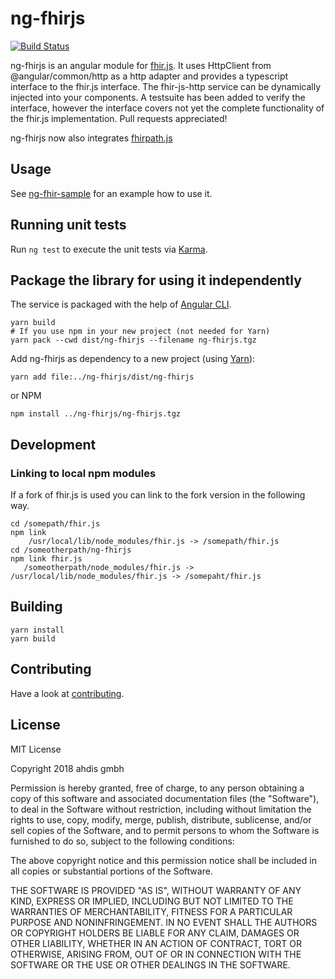 # ng-fhirjs
[![Build Status](https://travis-ci.com/ahdis/ng-fhirjs.svg?branch=master)](https://travis-ci.com/ahdis/ng-fhirjs)

ng-fhirjs is an angular module for [fhir.js](https://github.com/FHIR/fhir.js). It uses HttpClient from @angular/common/http as a http adapter and provides a typescript interface to the fhir.js interface. The fhir-js-http service can be dynamically injected into your components. A testsuite has been added to verify the interface, however the interface covers not yet the complete functionality of the fhir.js implementation. Pull requests appreciated!

ng-fhirjs now also integrates [fhirpath.js](https://github.com/lhncbc/fhirpath.js/)

## Usage

See [ng-fhir-sample](https://github.com/ahdis/ng-fhir-sample) for an example how to use it.

## Running unit tests

Run `ng test` to execute the unit tests via [Karma](https://karma-runner.github.io).

## Package the library for using it independently

The service is packaged with the help of [Angular CLI](https://angular.io/guide/creating-libraries).

```
yarn build
# If you use npm in your new project (not needed for Yarn)
yarn pack --cwd dist/ng-fhirjs --filename ng-fhirjs.tgz
```

Add ng-fhirjs as dependency to a new project (using [Yarn](https://yarnpkg.com/)):

```
yarn add file:../ng-fhirjs/dist/ng-fhirjs
```

or NPM

```
npm install ../ng-fhirjs/ng-fhirjs.tgz
```

## Development

### Linking to local npm modules

If a fork of fhir.js is used you can link to the fork version in the following way.

```
cd /somepath/fhir.js
npm link
    /usr/local/lib/node_modules/fhir.js -> /somepath/fhir.js
cd /someotherpath/ng-fhirjs
npm link fhir.js
   /someotherpath/node_modules/fhir.js -> /usr/local/lib/node_modules/fhir.js -> /somepaht/fhir.js
```

## Building

```
yarn install
yarn build
```

## Contributing
Have a look at [contributing](CONTRIBUTING.md).

## License

MIT License

Copyright 2018 ahdis gmbh

Permission is hereby granted, free of charge, to any person obtaining a copy of this software and associated documentation files (the "Software"), to deal in the Software without restriction, including without limitation the rights to use, copy, modify, merge, publish, distribute, sublicense, and/or sell copies of the Software, and to permit persons to whom the Software is furnished to do so, subject to the following conditions:

The above copyright notice and this permission notice shall be included in all copies or substantial portions of the Software.

THE SOFTWARE IS PROVIDED "AS IS", WITHOUT WARRANTY OF ANY KIND, EXPRESS OR IMPLIED, INCLUDING BUT NOT LIMITED TO THE WARRANTIES OF MERCHANTABILITY, FITNESS FOR A PARTICULAR PURPOSE AND NONINFRINGEMENT. IN NO EVENT SHALL THE AUTHORS OR COPYRIGHT HOLDERS BE LIABLE FOR ANY CLAIM, DAMAGES OR OTHER LIABILITY, WHETHER IN AN ACTION OF CONTRACT, TORT OR OTHERWISE, ARISING FROM, OUT OF OR IN CONNECTION WITH THE SOFTWARE OR THE USE OR OTHER DEALINGS IN THE SOFTWARE.

